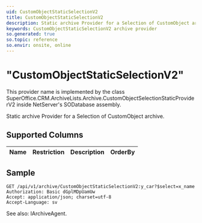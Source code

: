 ```yaml
---
uid: CustomObjectStaticSelectionV2
title: CustomObjectStaticSelectionV2
description: Static archive Provider for a Selection of CustomObject archive.
keywords: CustomObjectStaticSelectionV2 archive provider
so.generated: true
so.topic: reference
so.envir: onsite, online
---
```


# "CustomObjectStaticSelectionV2"

This provider name is implemented by the class <see cref="T:SuperOffice.CRM.ArchiveLists.Archive.CustomObjectSelectionStaticProviderV2">SuperOffice.CRM.ArchiveLists.Archive.CustomObjectSelectionStaticProviderV2</see> inside NetServer's SODatabase assembly.

Static archive Provider for a Selection of CustomObject archive.

## Supported Columns
| Name | Restriction | Description | OrderBy
| ---- | ----- | ------- | ------ |

## Sample

```http!
GET /api/v1/archive/CustomObjectStaticSelectionV2:y_car?$select=x_name
Authorization: Basic dGplMDpUamUw
Accept: application/json; charset=utf-8
Accept-Language: sv

```

See also: <see cref="T:SuperOffice.CRM.Services.IArchiveAgent">IArchiveAgent</see>.</p>

